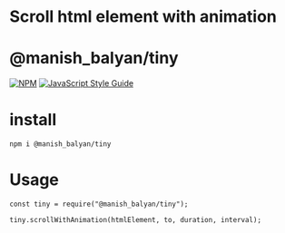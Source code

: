 # Scroll html element with animation
# @manish_balyan/tiny
[![NPM](https://img.shields.io/npm/v/@manish_balyan/tiny.svg)](https://www.npmjs.com/package/@manish_balyan/tiny) [![JavaScript Style Guide](https://img.shields.io/badge/code_style-standard-brightgreen.svg)](https://standardjs.com)

# install
```
npm i @manish_balyan/tiny
```

# Usage

```
const tiny = require("@manish_balyan/tiny");

tiny.scrollWithAnimation(htmlElement, to, duration, interval);
```
